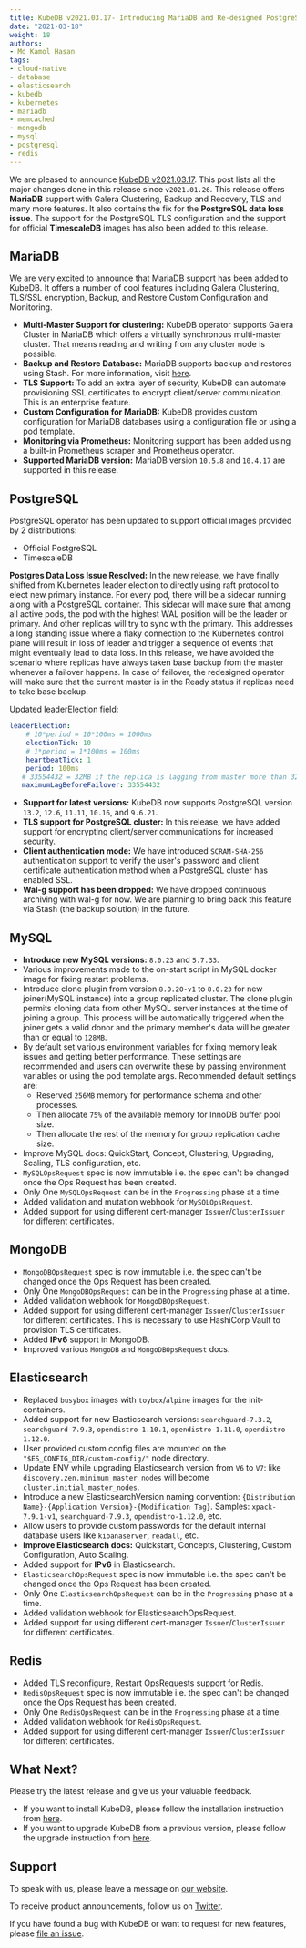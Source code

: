 ```yaml
---
title: KubeDB v2021.03.17- Introducing MariaDB and Re-designed PostgreSQL operator
date: "2021-03-18"
weight: 18
authors:
- Md Kamol Hasan
tags:
- cloud-native
- database
- elasticsearch
- kubedb
- kubernetes
- mariadb
- memcached
- mongodb
- mysql
- postgresql
- redis
---
```


We are pleased to announce [KubeDB v2021.03.17](https://kubedb.com/docs/v2021.03.17/setup/). This post lists all the major changes done in this release since `v2021.01.26`.  This release offers **MariaDB** support with Galera Clustering, Backup and Recovery, TLS and many more features. It also contains the fix for the **PostgreSQL data loss issue**. The  support for the PostgreSQL TLS configuration and the support for official **TimescaleDB** images has also been added to this release.

## MariaDB

We are very excited to announce that MariaDB support has been added to KubeDB. It offers a number of cool features including Galera Clustering, TLS/SSL encryption, Backup, and Restore Custom Configuration and Monitoring.  

- **Multi-Master Support for clustering:** KubeDB operator supports Galera Cluster in MariaDB which offers a virtually synchronous multi-master cluster. That means reading and writing from any cluster node is possible.
- **Backup and Restore Database:** MariaDB supports backup and restores using Stash. For more information, visit [here](https://kubedb.com/docs/v2021.03.17/guides/mariadb/backup/overview/).
- **TLS Support:** To add an extra layer of security, KubeDB can automate provisioning SSL certificates to encrypt client/server communication. This is an enterprise feature.
- **Custom Configuration for MariaDB:** KubeDB provides custom configuration for MariaDB databases using a configuration file or using a pod template.
- **Monitoring via Prometheus:** Monitoring support has been added using a built-in Prometheus scraper and Prometheus operator.
- **Supported MariaDB version:** MariaDB version `10.5.8` and `10.4.17` are supported in this release.

## PostgreSQL

PostgreSQL operator has been updated to support official images provided by  2 distributions:

- Official PostgreSQL
- TimescaleDB

**Postgres Data Loss Issue Resolved:** In the new release, we have finally shifted from Kubernetes leader election to directly using raft protocol to elect new primary instance. For every pod, there will be a sidecar running along with a PostgreSQL container. This sidecar will make sure that among all active pods, the pod with the highest WAL position will be the leader or primary. And other replicas will try to sync with the primary. This addresses a long standing issue where a flaky connection to the Kubernetes control plane will result in loss of leader and trigger a sequence of events that might eventually lead to data loss. In this release, we have avoided the scenario where replicas have always taken base backup from the master whenever a failover happens. In case of failover, the redesigned operator will make sure that the current master is in the Ready status if replicas need to take base backup.

Updated leaderElection field:

```yaml
leaderElection:
    # 10*period = 10*100ms = 1000ms
    electionTick: 10 
    # 1*period = 1*100ms = 100ms
    heartbeatTick: 1 
    period: 100ms 
   # 33554432 = 32MB if the replica is lagging from master more than 32MB in wal position, replica is going to take base backup from master.
   maximumLagBeforeFailover: 33554432  
```

- **Support for latest versions:** KubeDB now supports PostgreSQL version `13.2`, `12.6`, `11.11`, `10.16`, and `9.6.21`.
- **TLS support for PostgreSQL cluster:** In this release, we have added support for encrypting client/server communications for increased security.
- **Client authentication mode:** We have introduced `SCRAM-SHA-256` authentication support to verify the user's password and client certificate authentication method when a PostgreSQL cluster has enabled SSL.
- **Wal-g support has been dropped:** We have dropped continuous archiving with wal-g for now. We are planning to bring back this feature via Stash (the backup solution) in the future.

## MySQL

- **Introduce new MySQL versions:** `8.0.23` and `5.7.33`.
- Various improvements made to the on-start script in MySQL docker image for fixing restart problems.
- Introduce clone plugin from version `8.0.20-v1` to `8.0.23` for new joiner(MySQL instance) into a group replicated cluster. The clone plugin permits cloning data from other MySQL server instances at the time of joining a group. This process will be automatically triggered when the joiner gets a valid donor and the primary member's data will be greater than or equal to `128MB`.
- By default set various environment variables for fixing memory leak issues and getting better performance. These settings are recommended and users can overwrite these by passing environment variables or using the pod template args. Recommended default settings are:
  - Reserved `256MB` memory for performance schema and other processes.
  - Then allocate `75%` of the available memory for InnoDB buffer pool size.
  - Then allocate the rest of the memory for group replication cache size.
- Improve MySQL docs: QuickStart, Concept, Clustering,  Upgrading, Scaling, TLS configuration, etc.
- `MySQLOpsRequest` spec is now immutable i.e. the spec can't be changed once the Ops Request has been created.
- Only One `MySQLOpsRequest` can be in the `Progressing` phase at a time.
- Added validation and mutation webhook for `MySQLOpsRequest`.
- Added support for using different cert-manager `Issuer`/`ClusterIssuer` for different certificates.

## MongoDB

- `MongoDBOpsRequest` spec is now immutable i.e. the spec can't be changed once the Ops Request has been created.
- Only One `MongoDBOpsRequest` can be in the `Progressing` phase at a time.
- Added validation webhook for `MongoDBOpsRequest`.
- Added support for using different cert-manager `Issuer`/`ClusterIssuer` for different certificates. This is necessary to use HashiCorp Vault to provision TLS certificates.
- Added **IPv6** support in MongoDB.
- Improved various `MongoDB` and `MongoDBOpsRequest` docs.

## Elasticsearch

- Replaced `busybox` images with `toybox`/`alpine` images for the init-containers.
- Added support for new Elasticsearch versions: `searchguard-7.3.2`, `searchguard-7.9.3`, `opendistro-1.10.1`, `opendistro-1.11.0`, `opendistro-1.12.0`.
- User provided custom config files are mounted on the `"$ES_CONFIG_DIR/custom-config/"` node directory.
- Update ENV while upgrading Elasticsearch version from `V6` to `V7`: like `discovery.zen.minimum_master_nodes` will become `cluster.initial_master_nodes`.
- Introduce a new ElasticsearchVersion naming convention: `{Distribution Name}-{Application Version}-{Modification Tag}`. Samples: `xpack-7.9.1-v1`,  `searchguard-7.9.3`,  `opendistro-1.12.0`, etc.
- Allow users to provide custom passwords for the default internal database users like `kibanaserver`, `readall`, etc.
- **Improve Elasticsearch docs:** Quickstart, Concepts, Clustering, Custom Configuration, Auto Scaling.
- Added support for **IPv6** in Elasticsearch.
- `ElasticsearchOpsRequest` spec is now immutable i.e. the spec can't be changed once the Ops Request has been created.
- Only One `ElasticsearchOpsRequest` can be in the `Progressing` phase at a time.
- Added validation webhook for ElasticsearchOpsRequest.
- Added support for using different cert-manager `Issuer`/`ClusterIssuer` for different certificates.

## Redis

- Added TLS reconfigure, Restart OpsRequests support for Redis.
- `RedisOpsRequest` spec is now immutable i.e. the spec can't be changed once the Ops Request has been created.
- Only One `RedisOpsRequest` can be in the `Progressing` phase at a time.
- Added validation webhook for `RedisOpsRequest`.
- Added support for using different cert-manager `Issuer`/`ClusterIssuer` for different certificates.

## What Next?

Please try the latest release and give us your valuable feedback.

- If you want to install KubeDB, please follow the installation instruction from [here](https://kubedb.com/docs/v2021.03.17/setup).
- If you want to upgrade KubeDB from a previous version, please follow the upgrade instruction from [here](https://kubedb.com/docs/v2021.03.17/setup/upgrade/).

## Support

To speak with us, please leave a message on [our website](https://appscode.com/contact/).

To receive product announcements, follow us on [Twitter](https://twitter.com/KubeDB).

If you have found a bug with KubeDB or want to request for new features, please [file an issue](https://github.com/kubedb/project/issues/new).
